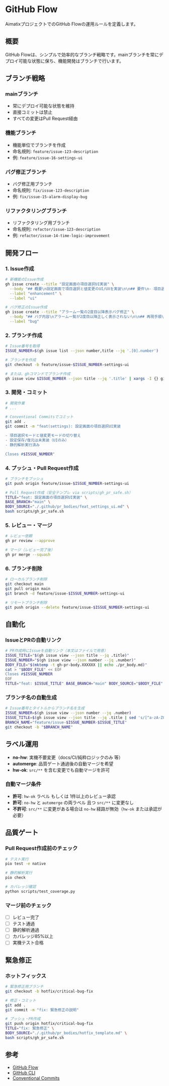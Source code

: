 # GitHub Flow

AimatixプロジェクトでのGitHub Flowの運用ルールを定義します。

## 概要

GitHub Flowは、シンプルで効率的なブランチ戦略です。mainブランチを常にデプロイ可能な状態に保ち、機能開発はブランチで行います。

## ブランチ戦略

### mainブランチ
- 常にデプロイ可能な状態を維持
- 直接コミットは禁止
- すべての変更はPull Request経由

### 機能ブランチ
- 機能単位でブランチを作成
- 命名規則: `feature/issue-123-description`
- 例: `feature/issue-16-settings-ui`

### バグ修正ブランチ
- バグ修正用ブランチ
- 命名規則: `fix/issue-123-description`
- 例: `fix/issue-15-alarm-display-bug`

### リファクタリングブランチ
- リファクタリング用ブランチ
- 命名規則: `refactor/issue-123-description`
- 例: `refactor/issue-14-time-logic-improvement`

## 開発フロー

### 1. Issue作成
```bash
# 新機能のIssue作成
gh issue create --title "設定画面の項目選択UI実装" \
  --body "## 概要\n設定画面で項目選択と値変更のUI/UXを実装\n\n## 要件\n- 項目選択モードと値変更モードの切り替え\n- 設定保存/復元は未実装（UIのみ）" \
  --label "enhancement" \
  --label "ui"

# バグ修正のIssue作成
gh issue create --title "アラーム一覧の2度目以降表示バグ修正" \
  --body "## バグ内容\nアラーム一覧が2度目以降正しく表示されない\n\n## 再現手順\n1. アラームを追加\n2. アラーム管理画面を開く\n3. メイン画面に戻る\n4. 再度アラーム管理画面を開く" \
  --label "bug"
```

### 2. ブランチ作成
```bash
# Issue番号を取得
ISSUE_NUMBER=$(gh issue list --json number,title --jq '.[0].number')

# ブランチを作成
git checkout -b feature/issue-$ISSUE_NUMBER-settings-ui

# または、ghコマンドでブランチ作成
gh issue view $ISSUE_NUMBER --json title --jq '.title' | xargs -I {} git checkout -b "feature/issue-$ISSUE_NUMBER-{}"
```

### 3. 開発・コミット
```bash
# 開発作業
# ...

# Conventional Commitsでコミット
git add .
git commit -m "feat(settings): 設定画面の項目選択UI実装

- 項目選択モードと値変更モードの切り替え
- 設定保存/復元は未実装（UIのみ）
- 静的解析実行済み

Closes #$ISSUE_NUMBER"
```

### 4. プッシュ・Pull Request作成
```bash
# ブランチをプッシュ
git push origin feature/issue-$ISSUE_NUMBER-settings-ui

# Pull Request作成（安全テンプレ via scripts/gh_pr_safe.sh）
TITLE="feat: 設定画面の項目選択UI実装" \
BASE_BRANCH="main" \
BODY_SOURCE="./.github/pr_bodies/feat_settings_ui.md" \
bash scripts/gh_pr_safe.sh
```

### 5. レビュー・マージ
```bash
# レビュー依頼
gh pr review --approve

# マージ（レビュー完了後）
gh pr merge --squash
```

### 6. ブランチ削除
```bash
# ローカルブランチ削除
git checkout main
git pull origin main
git branch -d feature/issue-$ISSUE_NUMBER-settings-ui

# リモートブランチ削除
git push origin --delete feature/issue-$ISSUE_NUMBER-settings-ui
```

## 自動化

### IssueとPRの自動リンク
```bash
# PR作成時にIssueを自動リンク（本文はファイルで用意）
ISSUE_TITLE="$(gh issue view --json title --jq .title)"
ISSUE_NUMBER="$(gh issue view --json number --jq .number)"
BODY_FILE="$(mktemp -t gh-pr-body.XXXXXX || echo ./pr_body.md)"
cat > "$BODY_FILE" << EOF
Closes #$ISSUE_NUMBER
EOF
TITLE="feat: $ISSUE_TITLE" BASE_BRANCH="main" BODY_SOURCE="$BODY_FILE" bash scripts/gh_pr_safe.sh
```

### ブランチ名の自動生成
```bash
# Issue番号とタイトルからブランチ名を生成
ISSUE_NUMBER=$(gh issue view --json number --jq .number)
ISSUE_TITLE=$(gh issue view --json title --jq .title | sed 's/[^a-zA-Z0-9]/-/g')
BRANCH_NAME="feature/issue-$ISSUE_NUMBER-$ISSUE_TITLE"
git checkout -b "$BRANCH_NAME"
```

## ラベル運用

- **no-hw**: 実機不要変更（docs/CI/純粋ロジックのみ 等）
- **automerge**: 品質ゲート通過後の自動マージを希望
- **hw-ok**: `src/**` を含む変更でも自動マージを許可

### 自動マージ条件
- **許可**: `hw-ok` ラベル もしくは 1件以上のレビュー承認
- **許可**: `no-hw` と `automerge` の両ラベル 且つ `src/**` に変更なし
- **不許可**: `src/**` に変更がある場合は `no-hw` 経路が無効（`hw-ok` または承認が必要）

## 品質ゲート

### Pull Request作成前のチェック
```bash
# テスト実行
pio test -e native

# 静的解析実行
pio check

# カバレッジ確認
python scripts/test_coverage.py
```

### マージ前のチェック
- [ ] レビュー完了
- [ ] テスト通過
- [ ] 静的解析通過
- [ ] カバレッジ85%以上
- [ ] 実機テスト合格

## 緊急修正

### ホットフィックス
```bash
# 緊急修正用ブランチ
git checkout -b hotfix/critical-bug-fix

# 修正・コミット
git add .
git commit -m "fix: 緊急修正の説明"

# プッシュ・PR作成
git push origin hotfix/critical-bug-fix
TITLE="fix: 緊急修正" \
BODY_SOURCE="./.github/pr_bodies/hotfix_template.md" \
bash scripts/gh_pr_safe.sh
```

## 参考

- [GitHub Flow](https://guides.github.com/introduction/flow/)
- [GitHub CLI](https://cli.github.com/)
- [Conventional Commits](./conventional_commits.md)
